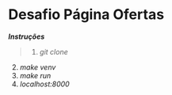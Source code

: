 # Desafio Página Ofertas


***Instruções***


>1. *git clone*
2. *make venv*
3. *make run*
4. *localhost:8000*
